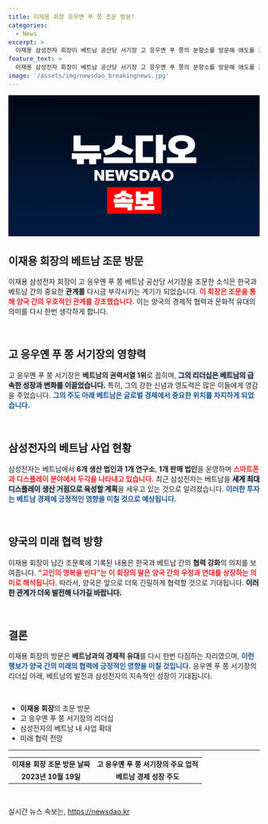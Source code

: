 ```yaml
---
title: 이재용 회장 응우옌 푸 쫑 조문 방문!
categories:
  - News
excerpt: >
  이재용 삼성전자 회장이 베트남 공산당 서기장 고 응우옌 푸 쫑의 분향소를 방문해 애도를 표했다. 그는 베트남과 한국의 발전을 위해 최선을 다하겠다고 다짐하며 고인의 영향력을 기억하겠다고 밝혔다.
feature_text: >
  이재용 삼성전자 회장이 베트남 공산당 서기장 고 응우옌 푸 쫑의 분향소를 방문해 애도를 표했다. 그는 베트남과 한국의 발전을 위해 최선을 다하겠다고 다짐하며 고인의 영향력을 기억하겠다고 밝혔다.
image: '/assets/img/newsdao_breakingnews.jpg'
---
```


<p><img src="/assets/img/newsdao_breakingnews.jpg" alt="cryptoinkorea 속보" /></p>

<h2 data-ke-size="size26">이재용 회장의 베트남 조문 방문</h2>

<p data-ke-size="size16">이재용 삼성전자 회장이 고 응우옌 푸 쫑 베트남 공산당 서기장을 조문한 소식은 한국과 베트남 간의 중요한 <b>관계를</b> 다시금 부각시키는 계기가 되었습니다. <b><span style="color: #ee2323;">이 회장은 조문을 통해 양국 간의 우호적인 관계를 강조했습니다.</span></b> 이는 양국의 경제적 협력과 문화적 유대의 의미를 다시 한번 생각하게 합니다.</p>

<p data-ke-size="size16">&nbsp;</p>

<h2 data-ke-size="size26">고 응우옌 푸 쫑 서기장의 영향력</h2>

<p data-ke-size="size16">고 응우옌 푸 쫑 서기장은 <b>베트남의 권력서열 1위</b>로 꼽히며, <b><span style="background-color: #21538527;">그의 리더십은 베트남의 급속한 성장과 변화를 이끌었습니다.</span></b> 특히, 그의 강한 신념과 영도력은 많은 이들에게 영감을 주었습니다. <b><span style="color: #1a5490;">그의 주도 아래 베트남은 글로벌 경제에서 중요한 위치를 차지하게 되었습니다.</span></b></p>

<p data-ke-size="size16">&nbsp;</p>

<h2 data-ke-size="size26">삼성전자의 베트남 사업 현황</h2>

<p data-ke-size="size16">삼성전자는 베트남에서 <b>6개 생산 법인과 1개 연구소</b>, <b>1개 판매 법인</b>을 운영하며 <b><span style="color: #ee2323;">스마트폰과 디스플레이 분야에서 두각을 나타내고 있습니다.</span></b> 최근 삼성전자는 베트남을 <b><span style="background-color: #21538527;">세계 최대 디스플레이 생산 거점으로 육성할 계획</span></b>을 세우고 있는 것으로 알려졌습니다. <b><span style="color: #1a5490;">이러한 투자는 베트남 경제에 긍정적인 영향을 미칠 것으로 예상됩니다.</span></b></p>

<p data-ke-size="size16">&nbsp;</p>

<h2 data-ke-size="size26">양국의 미래 협력 방향</h2>

<p data-ke-size="size16">이재용 회장이 남긴 조문록에 기록된 내용은 한국과 베트남 간의 <b>협력 강화</b>의 의지를 보여줍니다. <b><span style="color: #ee2323;">"고인의 명복을 빈다"는 이 회장의 말은 양국 간의 <b>우정</b>과 <b>연대를 상징하는 의미</b>로 해석됩니다.</span></b> 따라서, 양국은 앞으로 더욱 긴밀하게 협력할 것으로 기대됩니다. <b><span style="background-color: #21538527;">이러한 관계가 더욱 발전해 나가길 바랍니다.</span></b></p>

<p data-ke-size="size16">&nbsp;</p>

<h2 data-ke-size="size26">결론</h2>

<p data-ke-size="size16">이재용 회장의 방문은 <b>베트남과의 경제적 유대</b>를 다시 한번 다짐하는 자리였으며, <b><span style="color: #1a5490;">이런 행보가 양국 간의 미래의 협력에 긍정적인 영향을 미칠 것입니다.</span></b> 응우옌 푸 쫑 서기장의 리더십 아래, 베트남의 발전과 삼성전자의 지속적인 성장이 기대됩니다.</p>

<p data-ke-size="size16">&nbsp;</p>

<ul>
    <li><b>이재용 회장</b>의 조문 방문</li>
    <li>고 응우옌 푸 쫑 서기장의 리더십</li>
    <li>삼성전자의 베트남 내 사업 확대</li>
    <li>미래 협력 전망</li>
</ul>

<hr>

<table style="width: 100%; border-collapse: collapse;">
    <tr>
        <td style="text-align: center; height: 17px;"><b>이재용 회장 조문 방문 날짜</b></td>
        <td style="text-align: center; height: 17px;"><b>고 응우옌 푸 쫑 서기장의 주요 업적</b></td>
    </tr>
    <tr>
        <td style="text-align: center; height: 17px;"><b>2023년 10월 19일</b></td>
        <td style="text-align: center; height: 17px;"><b>베트남 경제 성장 주도</b></td>
    </tr>
</table>

<p data-ke-size="size16">&nbsp;</p>
실시간 뉴스 속보는, <a href="https://newsdao.kr" rel="dofollow">https://newsdao.kr</a>


